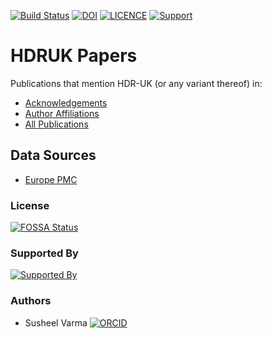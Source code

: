 [![Build Status](https://travis-ci.com/HDRUK/papers.svg?branch=master)](https://travis-ci.com/HDRUK/papers?branch=master)
[![DOI](https://zenodo.org/badge/190556842.svg)](https://zenodo.org/badge/latestdoi/190556842)
[![LICENCE](https://img.shields.io/github/license/HDRUK/papers)](https://github.com/HDRUK/papers/blob/master/LICENSE)
[![Support](https://img.shields.io/badge/Supported%20By-HDR%20UK-blue)](https://hdruk.ac.uk)

# HDRUK Papers
Publications that mention HDR-UK (or any variant thereof) in:
- [Acknowledgements](https://hdruk.github.io/papers/acknowledgements.html)
- [Author Affiliations](https://hdruk.github.io/papers/affiliations.html)
- [All Publications](https://hdruk.github.io/papers/)

## Data Sources
- [Europe PMC](https://europepmc.org/)

### License
[![FOSSA Status](https://app.fossa.com/api/projects/git%2Bgithub.com%2FHDRUK%2Fpapers.svg?type=large)](https://app.fossa.com/projects/git%2Bgithub.com%2FHDRUK%2Fpapers?ref=badge_large)

### Supported By
[![Supported By](https://img.shields.io/badge/Supported%20By-HDRUK-blue)](https://hdruk.ac.uk)

### Authors
- Susheel Varma [![ORCID](https://orcid.org/sites/default/files/images/orcid_16x16(1).gif)](https://orcid.org/0000-0003-1687-2754)
